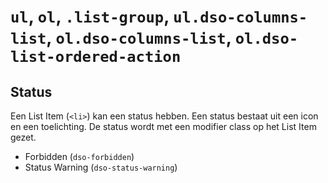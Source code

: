 # `ul`, `ol`, `.list-group`, `ul.dso-columns-list`, `ol.dso-columns-list`, `ol.dso-list-ordered-action`

## Status

Een List Item (`<li>`) kan een status hebben. Een status bestaat uit een icon en een toelichting. De status wordt met een modifier class op het List Item gezet.

- Forbidden (`dso-forbidden`)
- Status Warning (`dso-status-warning`)
